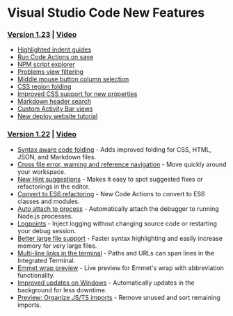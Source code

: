 # Visual Studio Code New Features



### [Version 1.23](https://code.visualstudio.com/updates/v1_23) \| [Video](https://www.youtube.com/watch?v=9WXqgggvmOs&feature=youtu.be)

* [Highlighted indent guides](https://code.visualstudio.com/updates/v1_23#_highlighted-indent-guides)
* [Run Code Actions on save](https://code.visualstudio.com/updates/v1_23#_run-code-actions-on-save)
* [NPM script explorer](https://code.visualstudio.com/updates/v1_23#_npm-script-running)
* [Problems view filtering](https://code.visualstudio.com/updates/v1_23#_problems-view-filtering)
* [Middle mouse button column selection](https://code.visualstudio.com/updates/v1_23#_column-selection-using-middle-mouse-button)
* [CSS region folding](https://code.visualstudio.com/updates/v1_23#_css-region-folding)
* [Improved CSS support for new properties](https://code.visualstudio.com/updates/v1_23#_improved-css-support-for-new-properties)
* [Markdown header search](https://code.visualstudio.com/updates/v1_23#_markdown-workspace-symbol-search)
* [Custom Activity Bar views](https://code.visualstudio.com/updates/v1_23#_extension-authoring)
* [New deploy website tutorial](https://code.visualstudio.com/tutorials/static-website/getting-started)

### [Version 1.22](https://code.visualstudio.com/updates/v1_22) \| [Video](https://www.youtube.com/watch?v=PG2KFAGDxNc&feature=youtu.be)

* [Syntax aware code folding](https://code.visualstudio.com/updates/v1_22#_syntax-aware-folding) - Adds improved folding for CSS, HTML, JSON, and Markdown files.
* [Cross file error, warning and reference navigation](https://code.visualstudio.com/updates/v1_22#_error-and-reference-navigation-across-files) - Move quickly around your workspace.
* [New Hint suggestions](https://code.visualstudio.com/updates/v1_22#_hints-in-the-editor) - Makes it easy to spot suggested fixes or refactorings in the editor.
* [Convert to ES6 refactoring](https://code.visualstudio.com/updates/v1_22#_suggestion-code-actions-for-javascript-and-typescript) - New Code Actions to convert to ES6 classes and modules.
* [Auto attach to process](https://code.visualstudio.com/updates/v1_22#_node-debugging) - Automatically attach the debugger to running Node.js processes.
* [Logpoints](https://code.visualstudio.com/updates/v1_22#_logpoints) - Inject logging without changing source code or restarting your debug session.
* [Better large file support](https://code.visualstudio.com/updates/v1_22#_easier-way-to-open-large-files) - Faster syntax highlighting and easily increase memory for very large files.
* [Multi-line links in the terminal](https://code.visualstudio.com/updates/v1_22#_better-support-for-multi-line-links) - Paths and URLs can span lines in the Integrated Terminal.
* [Emmet wrap preview](https://code.visualstudio.com/updates/v1_22#_emmet) - Live preview for Emmet's wrap with abbreviation functionality.
* [Improved updates on Windows](https://code.visualstudio.com/updates/v1_22#_automatic-background-updates-on-windows) - Automatically updates in the background for less downtime.
* [Preview: Organize JS/TS imports](https://code.visualstudio.com/updates/v1_22#_organize-imports-for-javascript-and-typescript) - Remove unused and sort remaining imports.

